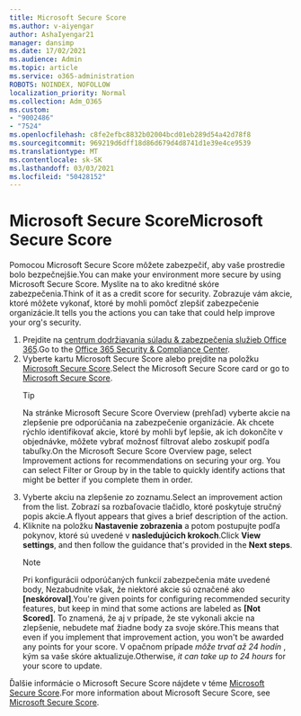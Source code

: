 ```yaml
---
title: Microsoft Secure Score
ms.author: v-aiyengar
author: AshaIyengar21
manager: dansimp
ms.date: 17/02/2021
ms.audience: Admin
ms.topic: article
ms.service: o365-administration
ROBOTS: NOINDEX, NOFOLLOW
localization_priority: Normal
ms.collection: Adm_O365
ms.custom:
- "9002486"
- "7524"
ms.openlocfilehash: c8fe2efbc8832b02004bcd01eb289d54a42d78f8
ms.sourcegitcommit: 969219d6dff18d86d679d4d8741d1e39e4ce9539
ms.translationtype: MT
ms.contentlocale: sk-SK
ms.lasthandoff: 03/03/2021
ms.locfileid: "50428152"
---
```

# <a name="microsoft-secure-score"></a><span data-ttu-id="2c0fa-102">Microsoft Secure Score</span><span class="sxs-lookup"><span data-stu-id="2c0fa-102">Microsoft Secure Score</span></span>

<span data-ttu-id="2c0fa-103">Pomocou Microsoft Secure Score môžete zabezpečiť, aby vaše prostredie bolo bezpečnejšie.</span><span class="sxs-lookup"><span data-stu-id="2c0fa-103">You can make your environment more secure by using Microsoft Secure Score.</span></span> <span data-ttu-id="2c0fa-104">Myslite na to ako kreditné skóre zabezpečenia.</span><span class="sxs-lookup"><span data-stu-id="2c0fa-104">Think of it as a credit score for security.</span></span> <span data-ttu-id="2c0fa-105">Zobrazuje vám akcie, ktoré môžete vykonať, ktoré by mohli pomôcť zlepšiť zabezpečenie organizácie.</span><span class="sxs-lookup"><span data-stu-id="2c0fa-105">It tells you the actions you can take that could help improve your org's security.</span></span>

1. <span data-ttu-id="2c0fa-106">Prejdite na [centrum dodržiavania súladu & zabezpečenia služieb Office 365](https://go.microsoft.com/fwlink/p/?linkid=2077143).</span><span class="sxs-lookup"><span data-stu-id="2c0fa-106">Go to the [Office 365 Security & Compliance Center](https://go.microsoft.com/fwlink/p/?linkid=2077143).</span></span>
1. <span data-ttu-id="2c0fa-107">Vyberte kartu Microsoft Secure Score alebo prejdite na položku [Microsoft Secure Score](https://go.microsoft.com/fwlink/?linkid=2099589).</span><span class="sxs-lookup"><span data-stu-id="2c0fa-107">Select the Microsoft Secure Score card or go to [Microsoft Secure Score](https://go.microsoft.com/fwlink/?linkid=2099589).</span></span>
    > [!TIP]
    >  <span data-ttu-id="2c0fa-108">Na stránke Microsoft Secure Score Overview (prehľad) vyberte akcie na zlepšenie pre odporúčania na zabezpečenie organizácie. Ak chcete rýchlo identifikovať akcie, ktoré by mohli byť lepšie, ak ich dokončíte v objednávke, môžete vybrať možnosť filtrovať alebo zoskupiť podľa tabuľky.</span><span class="sxs-lookup"><span data-stu-id="2c0fa-108">On the Microsoft Secure Score Overview page, select Improvement actions for recommendations on securing your org. You can select Filter or Group by in the table to quickly identify actions that might be better if you complete them in order.</span></span>
1. <span data-ttu-id="2c0fa-109">Vyberte akciu na zlepšenie zo zoznamu.</span><span class="sxs-lookup"><span data-stu-id="2c0fa-109">Select an improvement action from the list.</span></span> <span data-ttu-id="2c0fa-110">Zobrazí sa rozbaľovacie tlačidlo, ktoré poskytuje stručný popis akcie.</span><span class="sxs-lookup"><span data-stu-id="2c0fa-110">A flyout appears that gives a brief description of the action.</span></span>
1. <span data-ttu-id="2c0fa-111">Kliknite na položku **Nastavenie zobrazenia** a potom postupujte podľa pokynov, ktoré sú uvedené v **nasledujúcich krokoch**.</span><span class="sxs-lookup"><span data-stu-id="2c0fa-111">Click **View settings**, and then follow the guidance that's provided in the **Next steps**.</span></span>
    > [!NOTE]
    > <span data-ttu-id="2c0fa-112">Pri konfigurácii odporúčaných funkcií zabezpečenia máte uvedené body, Nezabudnite však, že niektoré akcie sú označené ako **[neskóroval]**.</span><span class="sxs-lookup"><span data-stu-id="2c0fa-112">You're given points for configuring recommended security features, but keep in mind that some actions are labeled as **[Not Scored]**.</span></span> <span data-ttu-id="2c0fa-113">To znamená, že aj v prípade, že ste vykonali akcie na zlepšenie, nebudete mať žiadne body za svoje skóre.</span><span class="sxs-lookup"><span data-stu-id="2c0fa-113">This means that even if you implement that improvement action, you won't be awarded any points for your score.</span></span> <span data-ttu-id="2c0fa-114">V opačnom prípade *môže trvať až 24 hodín* , kým sa vaše skóre aktualizuje.</span><span class="sxs-lookup"><span data-stu-id="2c0fa-114">Otherwise, *it can take up to 24 hours* for your score to update.</span></span>

<span data-ttu-id="2c0fa-115">Ďalšie informácie o Microsoft Secure Score nájdete v téme [Microsoft Secure Score](https://go.microsoft.com/fwlink/?linkid=2103077).</span><span class="sxs-lookup"><span data-stu-id="2c0fa-115">For more information about Microsoft Secure Score, see [Microsoft Secure Score](https://go.microsoft.com/fwlink/?linkid=2103077).</span></span>